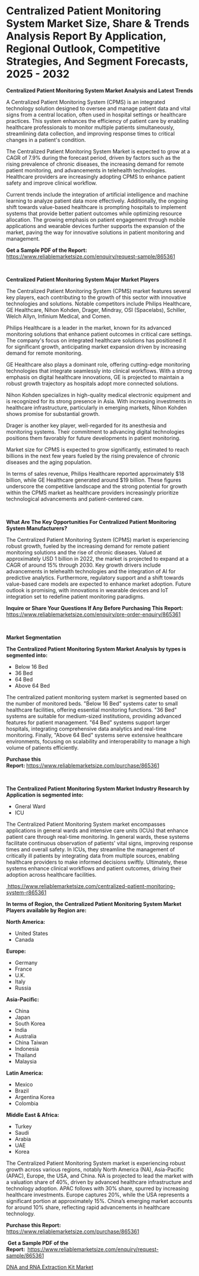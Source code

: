 <p><h1>Centralized Patient Monitoring System Market Size, Share & Trends Analysis Report By Application, Regional Outlook, Competitive Strategies, And Segment Forecasts, 2025 - 2032</h1></p><p><strong>Centralized Patient Monitoring System Market Analysis and Latest Trends</strong></p>
<p><p>A Centralized Patient Monitoring System (CPMS) is an integrated technology solution designed to oversee and manage patient data and vital signs from a central location, often used in hospital settings or healthcare practices. This system enhances the efficiency of patient care by enabling healthcare professionals to monitor multiple patients simultaneously, streamlining data collection, and improving response times to critical changes in a patient's condition.</p><p>The Centralized Patient Monitoring System Market is expected to grow at a CAGR of 7.9% during the forecast period, driven by factors such as the rising prevalence of chronic diseases, the increasing demand for remote patient monitoring, and advancements in telehealth technologies. Healthcare providers are increasingly adopting CPMS to enhance patient safety and improve clinical workflow. </p><p>Current trends include the integration of artificial intelligence and machine learning to analyze patient data more effectively. Additionally, the ongoing shift towards value-based healthcare is prompting hospitals to implement systems that provide better patient outcomes while optimizing resource allocation. The growing emphasis on patient engagement through mobile applications and wearable devices further supports the expansion of the market, paving the way for innovative solutions in patient monitoring and management.</p></p>
<p><strong>Get a Sample PDF of the Report:&nbsp;</strong> <a href="https://www.reliablemarketsize.com/enquiry/request-sample/865361?utm_campaign=2445&utm_medium=2&utm_source=Github&utm_content=ia&utm_term=04032025&utm_id=centralized-patient-monitoring-system">https://www.reliablemarketsize.com/enquiry/request-sample/865361</a></p>
<p>&nbsp;</p>
<p><strong>Centralized Patient Monitoring System Major Market Players</strong></p>
<p><p>The Centralized Patient Monitoring System (CPMS) market features several key players, each contributing to the growth of this sector with innovative technologies and solutions. Notable competitors include Philips Healthcare, GE Healthcare, Nihon Kohden, Drager, Mindray, OSI (Spacelabs), Schiller, Welch Allyn, Infinium Medical, and Comen.</p><p>Philips Healthcare is a leader in the market, known for its advanced monitoring solutions that enhance patient outcomes in critical care settings. The company's focus on integrated healthcare solutions has positioned it for significant growth, anticipating market expansion driven by increasing demand for remote monitoring.</p><p>GE Healthcare also plays a dominant role, offering cutting-edge monitoring technologies that integrate seamlessly into clinical workflows. With a strong emphasis on digital healthcare innovations, GE is projected to maintain a robust growth trajectory as hospitals adopt more connected solutions.</p><p>Nihon Kohden specializes in high-quality medical electronic equipment and is recognized for its strong presence in Asia. With increasing investments in healthcare infrastructure, particularly in emerging markets, Nihon Kohden shows promise for substantial growth.</p><p>Drager is another key player, well-regarded for its anesthesia and monitoring systems. Their commitment to advancing digital technologies positions them favorably for future developments in patient monitoring.</p><p>Market size for CPMS is expected to grow significantly, estimated to reach billions in the next few years fueled by the rising prevalence of chronic diseases and the aging population.</p><p>In terms of sales revenue, Philips Healthcare reported approximately $18 billion, while GE Healthcare generated around $19 billion. These figures underscore the competitive landscape and the strong potential for growth within the CPMS market as healthcare providers increasingly prioritize technological advancements and patient-centered care.</p></p>
<p>&nbsp;</p>
<p><strong>What Are The Key Opportunities For Centralized Patient Monitoring System Manufacturers?</strong></p>
<p><p>The Centralized Patient Monitoring System (CPMS) market is experiencing robust growth, fueled by the increasing demand for remote patient monitoring solutions and the rise of chronic diseases. Valued at approximately USD 1 billion in 2022, the market is projected to expand at a CAGR of around 15% through 2030. Key growth drivers include advancements in telehealth technologies and the integration of AI for predictive analytics. Furthermore, regulatory support and a shift towards value-based care models are expected to enhance market adoption. Future outlook is promising, with innovations in wearable devices and IoT integration set to redefine patient monitoring paradigms.</p></p>
<p><strong>Inquire or Share Your Questions If Any Before Purchasing This Report:</strong> <a href="https://www.reliablemarketsize.com/enquiry/pre-order-enquiry/865361?utm_campaign=2445&utm_medium=2&utm_source=Github&utm_content=ia&utm_term=04032025&utm_id=centralized-patient-monitoring-system">https://www.reliablemarketsize.com/enquiry/pre-order-enquiry/865361</a></p>
<p>&nbsp;</p>
<p><strong>Market Segmentation</strong></p>
<p><strong>The Centralized Patient Monitoring System Market Analysis by types is segmented into:</strong></p>
<p><ul><li>Below 16 Bed</li><li>36 Bed</li><li>64 Bed</li><li>Above 64 Bed</li></ul></p>
<p><p>The centralized patient monitoring system market is segmented based on the number of monitored beds. "Below 16 Bed" systems cater to small healthcare facilities, offering essential monitoring functions. "36 Bed" systems are suitable for medium-sized institutions, providing advanced features for patient management. "64 Bed" systems support larger hospitals, integrating comprehensive data analytics and real-time monitoring. Finally, "Above 64 Bed" systems serve extensive healthcare environments, focusing on scalability and interoperability to manage a high volume of patients efficiently.</p></p>
<p><strong>Purchase this Report:&nbsp;</strong><a href="https://www.reliablemarketsize.com/purchase/865361?utm_campaign=2445&utm_medium=2&utm_source=Github&utm_content=ia&utm_term=04032025&utm_id=centralized-patient-monitoring-system">https://www.reliablemarketsize.com/purchase/865361</a></p>
<p>&nbsp;</p>
<p><strong>The Centralized Patient Monitoring System Market Industry Research by Application is segmented into:</strong></p>
<p><ul><li>Gneral Ward</li><li>ICU</li></ul></p>
<p><p>The Centralized Patient Monitoring System market encompasses applications in general wards and intensive care units (ICUs) that enhance patient care through real-time monitoring. In general wards, these systems facilitate continuous observation of patients' vital signs, improving response times and overall safety. In ICUs, they streamline the management of critically ill patients by integrating data from multiple sources, enabling healthcare providers to make informed decisions swiftly. Ultimately, these systems enhance clinical workflows and patient outcomes, driving their adoption across healthcare facilities.</p></p>
<p><a href="https://www.reliablemarketsize.com/centralized-patient-monitoring-system-r865361?utm_campaign=2445&utm_medium=2&utm_source=Github&utm_content=ia&utm_term=04032025&utm_id=centralized-patient-monitoring-system">&nbsp;https://www.reliablemarketsize.com/centralized-patient-monitoring-system-r865361</a></p>
<p><strong>In terms of Region, the Centralized Patient Monitoring System Market Players available by Region are:</strong></p>
<p>
    <p> <strong> North America: </strong>
        <ul>
            <li>United States</li>
            <li>Canada</li>
        </ul>
        </p> 
    <p> <strong> Europe: </strong>
        <ul>
            <li>Germany</li>
            <li>France</li>
            <li>U.K.</li>
            <li>Italy</li>
            <li>Russia</li>
        </ul>
        </p> 
    <p> <strong> Asia-Pacific: </strong>
        <ul>
            <li>China</li>
            <li>Japan</li>
            <li>South Korea</li>
            <li>India</li>
            <li>Australia</li>
            <li>China Taiwan</li>
            <li>Indonesia</li>
            <li>Thailand</li>
            <li>Malaysia</li>
        </ul>
        </p> 
    <p> <strong> Latin America: </strong>
        <ul>
            <li>Mexico</li>
            <li>Brazil</li>
            <li>Argentina Korea</li>
            <li>Colombia</li>
        </ul>
        </p> 
    <p> <strong> Middle East & Africa: </strong>
        <ul>
            <li>Turkey</li>
            <li>Saudi</li>
            <li>Arabia</li>
            <li>UAE</li>
            <li>Korea</li>
        </ul>
    </p>
    </p>
<p><p>The Centralized Patient Monitoring System market is experiencing robust growth across various regions, notably North America (NA), Asia-Pacific (APAC), Europe, the USA, and China. NA is projected to lead the market with a valuation share of 40%, driven by advanced healthcare infrastructure and technology adoption. APAC follows with 30% share, spurred by increasing healthcare investments. Europe captures 20%, while the USA represents a significant portion at approximately 15%. China’s emerging market accounts for around 10% share, reflecting rapid advancements in healthcare technology.</p></p>
<p><strong>Purchase this Report: </strong><a href="https://www.reliablemarketsize.com/purchase/865361?utm_campaign=2445&utm_medium=2&utm_source=Github&utm_content=ia&utm_term=04032025&utm_id=centralized-patient-monitoring-system">https://www.reliablemarketsize.com/purchase/865361</a></p>
<p>&nbsp;<strong>Get a Sample PDF of the Report:&nbsp;&nbsp;</strong><a href="https://www.reliablemarketsize.com/enquiry/request-sample/865361?utm_campaign=2445&utm_medium=2&utm_source=Github&utm_content=ia&utm_term=04032025&utm_id=centralized-patient-monitoring-system">https://www.reliablemarketsize.com/enquiry/request-sample/865361</a></p>
<p><strong></strong></p>
<p><p><a href="https://github.com/leopardmicheal7019/Market-Research-Report-List-1/blob/main/dna-and-rna-extraction-kit-market.md?utm_campaign=2445&utm_medium=2&utm_source=Github&utm_content=ia&utm_term=04032025&utm_id=centralized-patient-monitoring-system">DNA and RNA Extraction Kit Market</a></p></p>